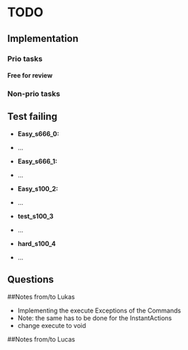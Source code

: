 # TODO
## Implementation
### Prio tasks
####

#### Free for review

	
####


### Non-prio tasks

## Test failing
* <b>Easy_s666_0:</b>
- ...
* <b>Easy_s666_1:</b>
- ...
* <b>Easy_s100_2:</b>
- ...
* <b>test_s100_3</b>
- ...
* <b>hard_s100_4</b>
- ...


## Questions


##Notes from/to Lukas
- Implementing the execute Exceptions of the Commands
- Note: the same has to be done for the InstantActions
- change execute to void 

##Notes from/to Lucas
